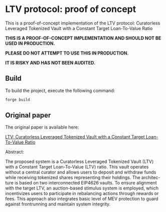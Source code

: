 # LTV protocol: proof of concept

This is a proof-of-concept implementation of the LTV protocol: Curatorless Leveraged Tokenized Vault with a Constant Target Loan-To-Value Ratio

**THIS IS A PROOF-OF-CONCEPT IMPLEMENTATION AND SHOULD NOT BE USED IN PRODUCTION.**

**PLEASE DO NOT ATTEMPT TO USE THIS IN PRODUCTION.**

**IT IS RISKY AND HAS NOT BEEN AUDITED.**

## Build

To build the project, execute the following command:

```bash
forge build
```

## Original paper

The original paper is available here:

[LTV: Curatorless Leveraged Tokenized Vault with a Constant Target Loan-To-Value Ratio](https://github.com/ltvprotocol/papers/blob/main/LTV_Curatorless_Leveraged_Tokenized_Vault_with_a_Constant_Target_Loan-To-Value_Ratio.pdf)

Abstract:

The proposed system is a Curatorless Leveraged Tokenized Vault (LTV) with a Constant Target Loan-To-Value (LTV) ratio. This vault operates without a central curator and allows users to deposit and withdraw funds while receiving tokenized shares representing their holdings. The architec- ture is based on two interconnected EIP4626 vaults. To ensure alignment with the target LTV, an auction-based stimulus system is employed, which incentivizes users to participate in rebalancing actions through rewards or fees. This approach also integrates basic level of MEV protection to guard against frontrunning and maintain system integrity.